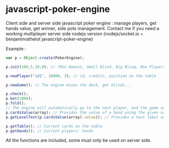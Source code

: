 # javascript-poker-engine
Client side and server side javascript poker engine : manage players, get hands value, get winner, side pots management. Contact me if you need a working multiplayer server side nodejs version (nodejs/socket.io + benjaminrathelot javascript-poker-engine)

Example :

```javascript
var p = Object.create(PokerEngine);

p.init(100,5,10,8); // (Min Amount, Small Blind, Big Bling, Max Players)

p.newPlayer("id1", 10000, 3); // id, credits, position on the table

p.newGame(); // The engine mixes the deck, get blinds...

p.check();
p.bet(1000);
p.fold();
// The engine will automatically go to the next player, end the game and reassign credits (side pots included).
p.cardsValue(array); // Provides the value of a hand using the given array
p.getLevelText(p.cardsValue(array).value)); // Provides a text label associated with the hand's value (Pair, Two Pairs,...)

p.getTable(); // Current cards on the table
p.getHands(); // Current players' hands
```

All the functions are included, some must only be used on server side.
